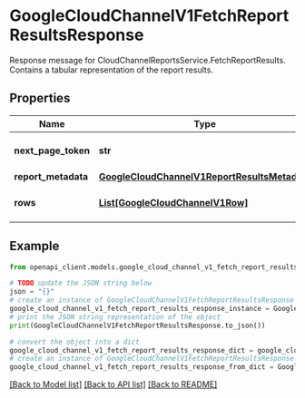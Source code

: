 # GoogleCloudChannelV1FetchReportResultsResponse

Response message for CloudChannelReportsService.FetchReportResults. Contains a tabular representation of the report results.

## Properties

Name | Type | Description | Notes
------------ | ------------- | ------------- | -------------
**next_page_token** | **str** | Pass this token to FetchReportResultsRequest.page_token to retrieve the next page of results. | [optional] 
**report_metadata** | [**GoogleCloudChannelV1ReportResultsMetadata**](GoogleCloudChannelV1ReportResultsMetadata.md) |  | [optional] 
**rows** | [**List[GoogleCloudChannelV1Row]**](GoogleCloudChannelV1Row.md) | The report&#39;s lists of values. Each row follows the settings and ordering of the columns from &#x60;report_metadata&#x60;. | [optional] 

## Example

```python
from openapi_client.models.google_cloud_channel_v1_fetch_report_results_response import GoogleCloudChannelV1FetchReportResultsResponse

# TODO update the JSON string below
json = "{}"
# create an instance of GoogleCloudChannelV1FetchReportResultsResponse from a JSON string
google_cloud_channel_v1_fetch_report_results_response_instance = GoogleCloudChannelV1FetchReportResultsResponse.from_json(json)
# print the JSON string representation of the object
print(GoogleCloudChannelV1FetchReportResultsResponse.to_json())

# convert the object into a dict
google_cloud_channel_v1_fetch_report_results_response_dict = google_cloud_channel_v1_fetch_report_results_response_instance.to_dict()
# create an instance of GoogleCloudChannelV1FetchReportResultsResponse from a dict
google_cloud_channel_v1_fetch_report_results_response_from_dict = GoogleCloudChannelV1FetchReportResultsResponse.from_dict(google_cloud_channel_v1_fetch_report_results_response_dict)
```
[[Back to Model list]](../README.md#documentation-for-models) [[Back to API list]](../README.md#documentation-for-api-endpoints) [[Back to README]](../README.md)


